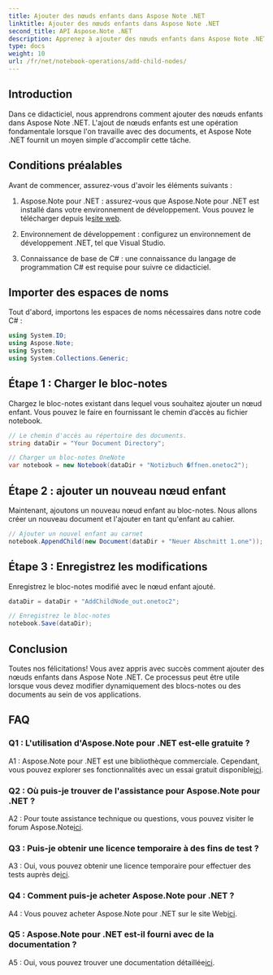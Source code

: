 ```yaml
---
title: Ajouter des nœuds enfants dans Aspose Note .NET
linktitle: Ajouter des nœuds enfants dans Aspose Note .NET
second_title: API Aspose.Note .NET
description: Apprenez à ajouter des nœuds enfants dans Aspose Note .NET sans effort avec ce didacticiel complet. Améliorez dès maintenant vos compétences en manipulation de documents.
type: docs
weight: 10
url: /fr/net/notebook-operations/add-child-nodes/
---
```

## Introduction

Dans ce didacticiel, nous apprendrons comment ajouter des nœuds enfants dans Aspose Note .NET. L'ajout de nœuds enfants est une opération fondamentale lorsque l'on travaille avec des documents, et Aspose Note .NET fournit un moyen simple d'accomplir cette tâche.

## Conditions préalables

Avant de commencer, assurez-vous d'avoir les éléments suivants :

1.  Aspose.Note pour .NET : assurez-vous que Aspose.Note pour .NET est installé dans votre environnement de développement. Vous pouvez le télécharger depuis le[site web](https://releases.aspose.com/note/net/).

2. Environnement de développement : configurez un environnement de développement .NET, tel que Visual Studio.

3. Connaissance de base de C# : une connaissance du langage de programmation C# est requise pour suivre ce didacticiel.

## Importer des espaces de noms

Tout d'abord, importons les espaces de noms nécessaires dans notre code C# :

```csharp
using System.IO;
using Aspose.Note;
using System;
using System.Collections.Generic;
```

## Étape 1 : Charger le bloc-notes

Chargez le bloc-notes existant dans lequel vous souhaitez ajouter un nœud enfant. Vous pouvez le faire en fournissant le chemin d’accès au fichier notebook.

```csharp
// Le chemin d'accès au répertoire des documents.
string dataDir = "Your Document Directory";

// Charger un bloc-notes OneNote
var notebook = new Notebook(dataDir + "Notizbuch �ffnen.onetoc2");
```

## Étape 2 : ajouter un nouveau nœud enfant

Maintenant, ajoutons un nouveau nœud enfant au bloc-notes. Nous allons créer un nouveau document et l'ajouter en tant qu'enfant au cahier.

```csharp
// Ajouter un nouvel enfant au carnet
notebook.AppendChild(new Document(dataDir + "Neuer Abschnitt 1.one"));
```

## Étape 3 : Enregistrez les modifications

Enregistrez le bloc-notes modifié avec le nœud enfant ajouté.

```csharp
dataDir = dataDir + "AddChildNode_out.onetoc2";

// Enregistrez le bloc-notes
notebook.Save(dataDir);
```

## Conclusion

Toutes nos félicitations! Vous avez appris avec succès comment ajouter des nœuds enfants dans Aspose Note .NET. Ce processus peut être utile lorsque vous devez modifier dynamiquement des blocs-notes ou des documents au sein de vos applications.

## FAQ

### Q1 : L'utilisation d'Aspose.Note pour .NET est-elle gratuite ?

 A1 : Aspose.Note pour .NET est une bibliothèque commerciale. Cependant, vous pouvez explorer ses fonctionnalités avec un essai gratuit disponible[ici](https://releases.aspose.com/).

### Q2 : Où puis-je trouver de l'assistance pour Aspose.Note pour .NET ?

 A2 : Pour toute assistance technique ou questions, vous pouvez visiter le forum Aspose.Note[ici](https://forum.aspose.com/c/note/28).

### Q3 : Puis-je obtenir une licence temporaire à des fins de test ?

 A3 : Oui, vous pouvez obtenir une licence temporaire pour effectuer des tests auprès de[ici](https://purchase.aspose.com/temporary-license/).

### Q4 : Comment puis-je acheter Aspose.Note pour .NET ?

 A4 : Vous pouvez acheter Aspose.Note pour .NET sur le site Web[ici](https://purchase.aspose.com/buy).

### Q5 : Aspose.Note pour .NET est-il fourni avec de la documentation ?

 A5 : Oui, vous pouvez trouver une documentation détaillée[ici](https://reference.aspose.com/note/net/).